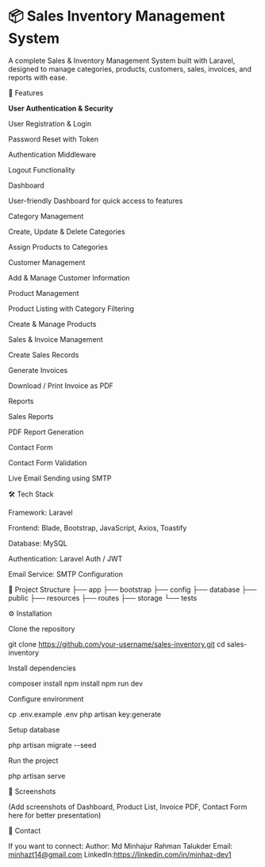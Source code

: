 <h1>📦 Sales Inventory Management System</h1>

A complete Sales & Inventory Management System built with Laravel, designed to manage categories, products, customers, sales, invoices, and reports with ease.

🚀 Features

**User Authentication & Security**

User Registration & Login

Password Reset with Token

Authentication Middleware

Logout Functionality

Dashboard

User-friendly Dashboard for quick access to features

Category Management

Create, Update & Delete Categories

Assign Products to Categories

Customer Management

Add & Manage Customer Information

Product Management

Product Listing with Category Filtering

Create & Manage Products

Sales & Invoice Management

Create Sales Records

Generate Invoices

Download / Print Invoice as PDF

Reports

Sales Reports

PDF Report Generation

Contact Form

Contact Form Validation

Live Email Sending using SMTP

🛠️ Tech Stack

Framework: Laravel

Frontend: Blade, Bootstrap, JavaScript, Axios, Toastify

Database: MySQL

Authentication: Laravel Auth / JWT

Email Service: SMTP Configuration

📂 Project Structure
├── app
├── bootstrap
├── config
├── database
├── public
├── resources
├── routes
├── storage
└── tests

⚙️ Installation

Clone the repository

git clone https://github.com/your-username/sales-inventory.git
cd sales-inventory


Install dependencies

composer install
npm install
npm run dev


Configure environment

cp .env.example .env
php artisan key:generate


Setup database

php artisan migrate --seed


Run the project

php artisan serve

📸 Screenshots

(Add screenshots of Dashboard, Product List, Invoice PDF, Contact Form here for better presentation)

📧 Contact

If you want to connect:
Author: Md Minhajur Rahman Talukder
Email: minhazt14@gmail.com
LinkedIn:https://linkedin.com/in/minhaz-dev1
